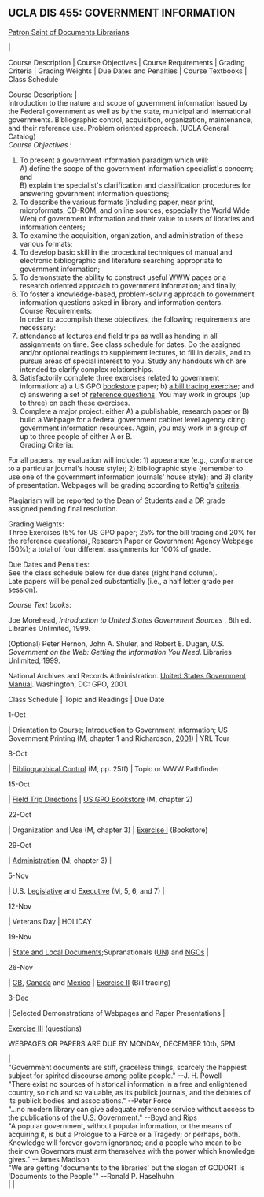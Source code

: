 UCLA DIS 455: GOVERNMENT INFORMATION  
---  
  
[Patron Saint of Documents Librarians](http://www.dreamapex.com/stwapniacl/)  
  
|  
  
Course Description | Course Objectives | Course Requirements | Grading
Criteria | Grading Weights | Due Dates and Penalties | Course Textbooks |
Class Schedule

  
  
Course Description: |  
Introduction to the nature and scope of government information issued by the
Federal government as well as by the state, municipal and international
governments. Bibliographic control, acquisition, organization, maintenance,
and their reference use. Problem oriented approach. (UCLA General Catalog)  
_Course Objectives_ :  
1) To present a government information paradigm which will:  
A) define the scope of the government information specialist's concern; and  
B) explain the specialist's clarification and classification procedures for
answering government information questions;  
2) To describe the various formats (including paper, near print, microformats,
CD-ROM, and online sources, especially the World Wide Web) of government
information and their value to users of libraries and information centers;  
3) To examine the acquisition, organization, and administration of these
various formats;  
4) To develop basic skill in the procedural techniques of manual and
electronic bibliographic and literature searching appropriate to government
information;  
5) To demonstrate the ability to construct useful WWW pages or a research
oriented approach to government information; and finally,  
6) To foster a knowledge-based, problem-solving approach to government
information questions asked in library and information centers.  
Course Requirements:  
In order to accomplish these objectives, the following requirements are
necessary:  
1) attendance at lectures and field trips as well as handing in all
assignments on time. See class schedule for dates. Do the assigned and/or
optional readings to supplement lectures, to fill in details, and to pursue
areas of special interest to you. Study any handouts which are intended to
clarify complex relationships.  
2) Satisfactorily complete three exercises related to government information:
a) a US GPO [bookstore](bookstore.htm) paper; b) [a bill tracing
exercise](BILTRACE.htm); and c) answering a set of [reference
questions](refquestions.htm). You may work in groups (up to three) on each
these exercises.  
3) Complete a major project: either A) a publishable, research paper or B)
build a Webpage for a federal government cabinet level agency citing
government information resources. Again, you may work in a group of up to
three people of either A or B.  
Grading Criteria:  
  
For all papers, my evaluation will include: 1) appearance (e.g., conformance
to a particular journal's house style); 2) bibliographic style (remember to
use one of the government information journals' house style); and 3) clarity
of presentation. Webpages will be grading according to Rettig's
[criteria](http://www.onlineinc.com/onlinemag/SeptOL/rettig9.html).

Plagiarism will be reported to the Dean of Students and a DR grade assigned
pending final resolution.  
  
Grading Weights:  
Three Exercises (5% for US GPO paper; 25% for the bill tracing and 20% for the
reference questions), Research Paper or Government Agency Webpage (50%); a
total of four different assignments for 100% of grade.  
  
Due Dates and Penalties:  
See the class schedule below for due dates (right hand column).  
Late papers will be penalized substantially (i.e., a half letter grade per
session).  
  
__Course Text_ books_:

Joe Morehead, _Introduction to United States Government Sources_ , 6th ed.
Libraries Unlimited, 1999.

(Optional) Peter Hernon, John A. Shuler, and Robert E. Dugan, _U.S. Government
on the Web: Getting the Information You Need_. Libraries Unlimited, 1999.

National Archives and Records Administration. [United States Government
Manual](http://www.access.gpo.gov/nara/nara001.html). Washington, DC: GPO,
2001.

  
  
Class Schedule | Topic and Readings  | Due Date  
  
1-Oct

|  Orientation to Course; Introduction to Government Information; US
Government Printing (M, chapter 1 and Richardson, [2001](HBAGPO.htm)) | YRL
Tour  
  
8-Oct

| [Bibliographical Control](gpindexes.htm) (M, pp. 25ff) | Topic or WWW
Pathfinder  
  
15-Oct

| [ Field Trip
Directions](http://bookstore.gpo.gov/locations/losangelesmap.html) | [US GPO
Bookstore](http://bookstore.gpo.gov/locations/losangeles.html) (M, chapter 2)  
  
22-Oct

| Organization and Use (M, chapter 3) | [Exercise I](bookstore.htm)
(Bookstore)  
  
29-Oct

|
[Administration](http://www.access.gpo.gov/su_docs/fdlp/pubs/instructions/index.html#toc)
(M, chapter 3) |  
  
5-Nov

| U.S. [Legislative](http://thomas.loc.gov/) and
[Executive](http://www.whitehouse.gov/) (M, 5, 6, and 7) |  
  
12-Nov

| Veterans Day  | HOLIDAY  
  
19-Nov

| [State and Local
Documents](http://www.piperinfo.com/state/index.cfm);Supranationals
([UN](http://www.un.org/)) and [NGOs](http://www.ngo.org/) |  
  
26-Nov

| [GB](http://www.hmso.gov.uk/), [Canada](http://canada.gc.ca/) and
[Mexico](http://www.presidencia.gob.mx/) | [Exercise II](BILTRACE.htm) (Bill
tracing)  
  
3-Dec

| Selected Demonstrations of Webpages and Paper Presentations |

[Exercise III](refquestions.htm) (questions)

WEBPAGES OR PAPERS ARE DUE BY MONDAY, DECEMBER 10th, 5PM  
  
  
|  
"Government documents are stiff, graceless things, scarcely the happiest
subject for spirited discourse among polite people." \--J. H. Powell  
"There exist no sources of historical information in a free and enlightened
country, so rich and so valuable, as its publick journals, and the debates of
its publick bodies and associations." \--Peter Force  
"...no modern library can give adequate reference service without access to
the publications of the U.S. Government." \--Boyd and Rips  
"A popular government, without popular information, or the means of acquiring
it, is but a Prologue to a Farce or a Tragedy; or perhaps, both. Knowledge
will forever govern ignorance; and a people who mean to be their own Governors
must arm themselves with the power which knowledge gives." \--James Madison  
"We are getting 'documents to the libraries' but the slogan of GODORT is
'Documents to the People.'" \--Ronald P. Haselhuhn  
|  |

